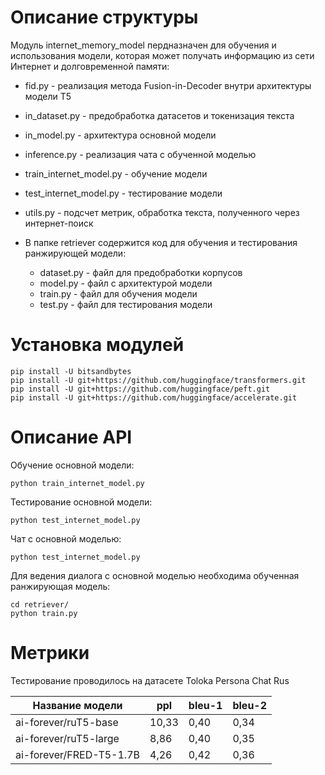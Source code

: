 # Описание структуры

Модуль internet_memory_model пердназначен для обучения и использования модели, которая может получать информацию из сети Интернет и долговременной памяти:
 - fid.py - реализация метода Fusion-in-Decoder внутри архитектуры модели T5
 - in_dataset.py - предобработка датасетов и токенизация текста
 - in_model.py - архитектура основной модели
 - inference.py - реализация чата с обученной моделью
 - train_internet_model.py - обучение модели
 - test_internet_model.py - тестирование модели
 - utils.py - подсчет метрик, обработка текста, полученного через интернет-поиск

 - В папке retriever содержится код для обучения и тестирования ранжирующей модели:
   - dataset.py - файл для предобработки корпусов
   - model.py - файл с архитектурой модели
   - train.py - файл для обучения модели
   - test.py - файл для тестирования модели

# Установка модулей

```
pip install -U bitsandbytes
pip install -U git+https://github.com/huggingface/transformers.git 
pip install -U git+https://github.com/huggingface/peft.git
pip install -U git+https://github.com/huggingface/accelerate.git
```

# Описание API

Обучение основной модели:
```
python train_internet_model.py
```
Тестирование основной модели:
```
python test_internet_model.py
```
Чат с основной моделью:
```
python test_internet_model.py
```
Для ведения диалога с основной моделью необходима обученная ранжирующая модель:
```
cd retriever/
python train.py
```

# Метрики

Тестирование проводилось на датасете Toloka Persona Chat Rus

| Название модели | ppl | bleu-1 | bleu-2 |
|--- | --- | --- | --- |
| ai-forever/ruT5-base | 10,33 | 0,40 | 0,34 |
| ai-forever/ruT5-large | 8,86 | 0,40 | 0,35 |
| ai-forever/FRED-T5-1.7B | 4,26 | 0,42 | 0,36 |